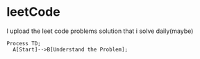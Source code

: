 # leetCode
I upload the leet code problems solution that i solve daily(maybe)

```mermaid
Process TD;
  A[Start]-->B[Understand the Problem];
```
